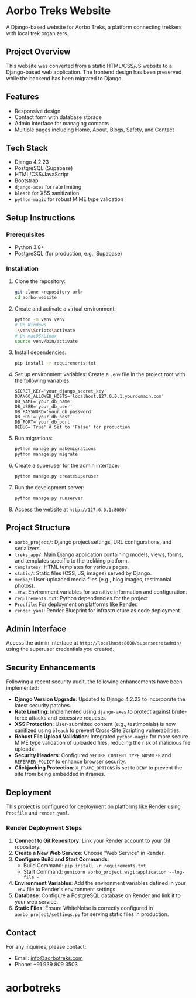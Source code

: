 # Aorbo Treks Website

A Django-based website for Aorbo Treks, a platform connecting trekkers with local trek organizers.

## Project Overview

This website was converted from a static HTML/CSS/JS website to a Django-based web application. The frontend design has been preserved while the backend has been migrated to Django.

## Features

- Responsive design
- Contact form with database storage
- Admin interface for managing contacts
- Multiple pages including Home, About, Blogs, Safety, and Contact

## Tech Stack

- Django 4.2.23
- PostgreSQL (Supabase)
- HTML/CSS/JavaScript
- Bootstrap
- `django-axes` for rate limiting
- `bleach` for XSS sanitization
- `python-magic` for robust MIME type validation

## Setup Instructions

### Prerequisites

- Python 3.8+
- PostgreSQL (for production, e.g., Supabase)

### Installation

1. Clone the repository:
   ```bash
   git clone <repository-url>
   cd aorbo-website
   ```

2. Create and activate a virtual environment:
   ```bash
   python -m venv venv
   # On Windows
   .\venv\Scripts\activate
   # On macOS/Linux
   source venv/bin/activate
   ```

3. Install dependencies:
   ```bash
   pip install -r requirements.txt
   ```

4. Set up environment variables:
   Create a `.env` file in the project root with the following variables:
   ```
   SECRET_KEY='your_django_secret_key'
   DJANGO_ALLOWED_HOSTS='localhost,127.0.0.1,yourdomain.com'
   DB_NAME='your_db_name'
   DB_USER='your_db_user'
   DB_PASSWORD='your_db_password'
   DB_HOST='your_db_host'
   DB_PORT='your_db_port'
   DEBUG='True' # Set to 'False' for production
   ```

5. Run migrations:
   ```bash
   python manage.py makemigrations
   python manage.py migrate
   ```

6. Create a superuser for the admin interface:
   ```bash
   python manage.py createsuperuser
   ```

7. Run the development server:
   ```bash
   python manage.py runserver
   ```

8. Access the website at `http://127.0.0.1:8000/`

## Project Structure

- `aorbo_project/`: Django project settings, URL configurations, and serializers.
- `treks_app/`: Main Django application containing models, views, forms, and templates specific to the trekking platform.
- `templates/`: HTML templates for various pages.
- `static/`: Static files (CSS, JS, images) served by Django.
- `media/`: User-uploaded media files (e.g., blog images, testimonial photos).
- `.env`: Environment variables for sensitive information and configuration.
- `requirements.txt`: Python dependencies for the project.
- `Procfile`: For deployment on platforms like Render.
- `render.yaml`: Render Blueprint for infrastructure as code deployment.

## Admin Interface

Access the admin interface at `http://localhost:8000/supersecretadmin/` using the superuser credentials you created.

## Security Enhancements

Following a recent security audit, the following enhancements have been implemented:

- **Django Version Upgrade**: Updated to Django 4.2.23 to incorporate the latest security patches.
- **Rate Limiting**: Implemented using `django-axes` to protect against brute-force attacks and excessive requests.
- **XSS Protection**: User-submitted content (e.g., testimonials) is now sanitized using `bleach` to prevent Cross-Site Scripting vulnerabilities.
- **Robust File Upload Validation**: Integrated `python-magic` for more secure MIME type validation of uploaded files, reducing the risk of malicious file uploads.
- **Security Headers**: Configured `SECURE_CONTENT_TYPE_NOSNIFF` and `REFERRER_POLICY` to enhance browser security.
- **Clickjacking Protection**: `X_FRAME_OPTIONS` is set to `DENY` to prevent the site from being embedded in iframes.

## Deployment

This project is configured for deployment on platforms like Render using `Procfile` and `render.yaml`.

### Render Deployment Steps

1. **Connect to Git Repository**: Link your Render account to your Git repository.
2. **Create a New Web Service**: Choose "Web Service" in Render.
3. **Configure Build and Start Commands**:
   - Build Command: `pip install -r requirements.txt`
   - Start Command: `gunicorn aorbo_project.wsgi:application --log-file -`
4. **Environment Variables**: Add the environment variables defined in your `.env` file to Render's environment settings.
5. **Database**: Configure a PostgreSQL database on Render and link it to your web service.
6. **Static Files**: Ensure WhiteNoise is correctly configured in `aorbo_project/settings.py` for serving static files in production.

## Contact

For any inquiries, please contact:
- Email: info@aorbotreks.com
- Phone: +91 939 809 3503
# aorbotreks
